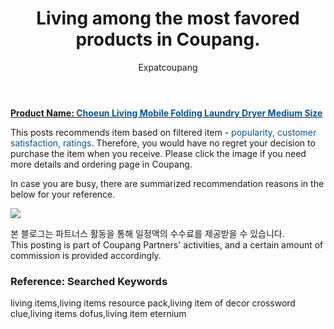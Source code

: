 ﻿---
layout: post
title:  "Living among the most favored products in Coupang."
author: Expatcoupang
categories: [ Living ]
tags: [living items,living items resource pack,living item of decor crossword clue,living items dofus,living item eternium]
image: https://thumbnail9.coupangcdn.com/thumbnails/remote/492x492ex/image/product/image/vendoritem/2017/11/14/3130508069/d778abf1-f7cf-4b21-b788-808e5d8a450d.jpg 
---

<a href="https://link.coupang.com/a/lNvVB"><b>Product Name: <font color='#01579B'>Choeun Living Mobile Folding Laundry Dryer Medium Size</font></b></a>

This posts recommends item based on filtered item - <font color='#01579B'>popularity, customer satisfaction, ratings</font>.
Therefore, you would have no regret your decision to purchase the item when you receive.
Please click the image if you need more details and ordering page in Coupang. 

In case you are busy, there are summarized recommendation reasons in the below for your reference. 

<a href="https://link.coupang.com/a/lNvVB"><img src="https://thumbnail7.coupangcdn.com/thumbnails/remote/q89/image/product/content/vendorItem/2018/04/02/77396757/789f5384-2574-4cd8-8f8e-3497764001fa.jpg"></a> 

본 블로그는 파트너스 활동을 통해 일정액의 수수료를 제공받을 수 있습니다.<br>
This posting is part of Coupang Partners' activities, and a certain amount of commission is provided accordingly.

### Reference: Searched Keywords  
living items,living items resource pack,living item of decor crossword clue,living items dofus,living item eternium